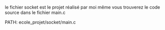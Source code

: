 le fichier socket est le projet réalisé par moi même
vous trouverez le code source dans le fichier main.c

PATH: ecole_projet/socket/main.c
